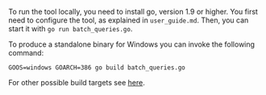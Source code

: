To run the tool locally, you need to install go, version 1.9 or higher.
You first need to configure the tool, as explained in `user_guide.md`. Then, you can start it with `go run batch_queries.go`.

To produce a standalone binary for Windows you can invoke the following command:

```
GOOS=windows GOARCH=386 go build batch_queries.go
```

For other possible build targets see [here](https://www.digitalocean.com/community/tutorials/how-to-build-go-executables-for-multiple-platforms-on-ubuntu-16-04#step-4-%E2%80%94-building-executables-for-different-architectures).

